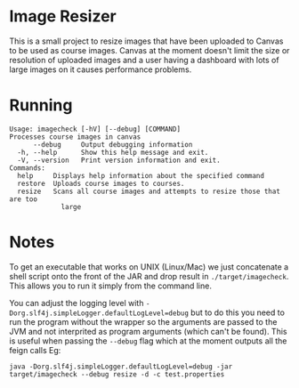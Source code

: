 Image Resizer
=============

This is a small project to resize images that have been uploaded to Canvas to be used as course images. Canvas at the moment doesn't limit the size or resolution of uploaded images and a user having a dashboard with lots of large images on it causes performance problems.

Running
=======

```
Usage: imagecheck [-hV] [--debug] [COMMAND]
Processes course images in canvas
      --debug     Output debugging information
  -h, --help      Show this help message and exit.
  -V, --version   Print version information and exit.
Commands:
  help     Displays help information about the specified command
  restore  Uploads course images to courses.
  resize   Scans all course images and attempts to resize those that are too
             large

```

Notes
=====

To get an executable that works on UNIX (Linux/Mac) we just concatenate a shell script onto the front of the JAR and drop result in `./target/imagecheck`. This allows you to run it simply from the command line.

You can adjust the logging level with `-Dorg.slf4j.simpleLogger.defaultLogLevel=debug` but to do this you need to run the program without the wrapper so the arguments are passed to the JVM and not interprited as program arguments (which can't be found). This is useful when passing the `--debug` flag which at the moment outputs all the feign calls  Eg:

    java -Dorg.slf4j.simpleLogger.defaultLogLevel=debug -jar target/imagecheck --debug resize -d -c test.properties
    
